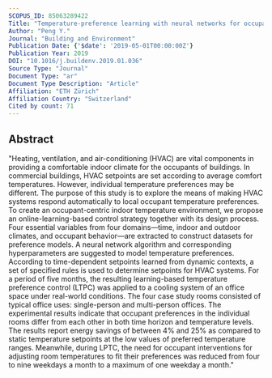 ```yaml
---
SCOPUS_ID: 85063289422
Title: "Temperature-preference learning with neural networks for occupant-centric building indoor climate controls"
Author: "Peng Y."
Journal: "Building and Environment"
Publication Date: {'$date': '2019-05-01T00:00:00Z'}
Publication Year: 2019
DOI: "10.1016/j.buildenv.2019.01.036"
Source Type: "Journal"
Document Type: "ar"
Document Type Description: "Article"
Affiliation: "ETH Zürich"
Affiliation Country: "Switzerland"
Cited by count: 71
---
```


## Abstract
"Heating, ventilation, and air-conditioning (HVAC) are vital components in providing a comfortable indoor climate for the occupants of buildings. In commercial buildings, HVAC setpoints are set according to average comfort temperatures. However, individual temperature preferences may be different. The purpose of this study is to explore the means of making HVAC systems respond automatically to local occupant temperature preferences. To create an occupant-centric indoor temperature environment, we propose an online-learning-based control strategy together with its design process. Four essential variables from four domains—time, indoor and outdoor climates, and occupant behavior—are extracted to construct datasets for preference models. A neural network algorithm and corresponding hyperparameters are suggested to model temperature preferences. According to time-dependent setpoints learned from dynamic contexts, a set of specified rules is used to determine setpoints for HVAC systems. For a period of five months, the resulting learning-based temperature preference control (LTPC) was applied to a cooling system of an office space under real-world conditions. The four case study rooms consisted of typical office uses: single-person and multi-person offices. The experimental results indicate that occupant preferences in the individual rooms differ from each other in both time horizon and temperature levels. The results report energy savings of between 4% and 25% as compared to static temperature setpoints at the low values of preferred temperature ranges. Meanwhile, during LPTC, the need for occupant interventions for adjusting room temperatures to fit their preferences was reduced from four to nine weekdays a month to a maximum of one weekday a month."
